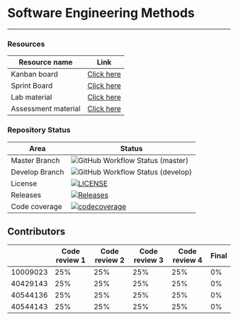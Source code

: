 # Software Engineering Methods

---
### Resources
| Resource name      |                                                 Link                                                  |
|--------------------|:-----------------------------------------------------------------------------------------------------:|
| Kanban board       |   <a href="https://zube.io/napier-258/world-population-system/w/workspace-1/kanban">Click here</a>    |
| Sprint Board       | <a href="https://zube.io/napier-258/world-population-system/w/workspace-1/sprintboard">Click here</a> |
| Lab material       |            <a href="https://github.com/Kevin-Sim/SET08103/tree/master/labs">Click here</a>            |
| Assessment material |         <a href="https://github.com/Kevin-Sim/SET08103/tree/master/assessment">Click here</a>         | 


### Repository Status
| Area          | Status                                                                                                                                  |
|---------------|-----------------------------------------------------------------------------------------------------------------------------------------|
| Master Branch | ![GitHub Workflow Status (master)](https://img.shields.io/github/actions/workflow/status/tomgus1/sem/main.yml?branch=master)            |
| Develop Branch | ![GitHub Workflow Status (develop)](https://img.shields.io/github/actions/workflow/status/tomgus1/sem/main.yml?branch=develop)          |
| License       | [![LICENSE](https://img.shields.io/github/license/tomgus1/sem.svg?style=flat-square)](https://github.com/tomgus1/sem/blob/master/LICENSE) |
| Releases      | [![Releases](https://img.shields.io/github/release/tomgus1/sem/all.svg?style=flat-square)](https://github.com/tomgus1/sem/releases)     |
| Code coverage | [![codecoverage](https://codecov.io/gh/tomgus1/sem/branch/master/graph/badge.svg?token=3MBzwnUp4V)](https://app.codecov.io/github/tomgus1/sem) | 


## Contributors 

|                   | Code review 1 | Code review 2 | Code review 3 | Code review 4 | Final |
|-------------------|---------------|---------------|---------------|---------------|-------|
| 10009023 | 25%           | 25%           | 25%           | 25%           | 0%    |
| 40429143     | 25%           | 25%           | 25%           | 25%           | 0%    |
| 40544136         | 25%           | 25%           | 25%           | 25%           | 0%    |
| 40544143       | 25%           | 25%           | 25%           | 25%           | 0%    |
